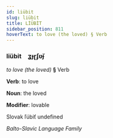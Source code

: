 ```yaml
---
id: liübit
slug: liübit
title: LİÜBİT
sidebar_position: 811
hoverText: to love (the loved) § Verb
---
```


### liübit&emsp;<span kind="abugida">ʓɟɽʄʋ̆ɟ</span>

*to love (the loved)* **§** Verb

**Verb**: to love

**Noun**: the loved

**Modifier**: lovable

Slovak ľúbiť undefined

*Balto-Slavic Language Family*
